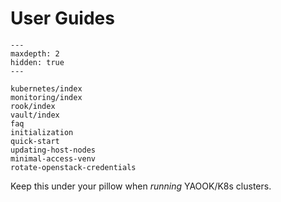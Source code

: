 # User Guides

```{toctree}
---
maxdepth: 2
hidden: true
---

kubernetes/index
monitoring/index
rook/index
vault/index
faq
initialization
quick-start
updating-host-nodes
minimal-access-venv
rotate-openstack-credentials
```

Keep this under your pillow when *running* YAOOK/K8s clusters.
